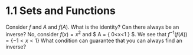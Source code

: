 # 1.1 Sets and Functions
Consider $f$ and $A$ and $f(A)$. What is the identity? Can there always be an inverse? No, consider $f(x)=x^2$ and 
$ A = \{ 0<x<1 \} $. 
We see that $f^{-1}(f(A)) = \{-1<x<1\}$  What condition can guarantee that you can always find an inverse?


